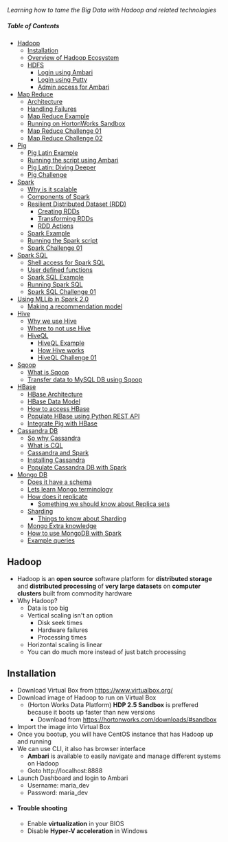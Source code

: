 *Learning how to tame the Big Data with Hadoop and related technologies*

##### Table of Contents
- [Hadoop](#hadoop)
  * [Installation](#installation)
  * [Overview of Hadoop Ecosystem](#overview-of-hadoop-ecosystem)
  * [HDFS](#hdfs)
    + [Login using Ambari](#login-using-ambari)
    + [Login using Putty](#login-using-putty)
    + [Admin access for Ambari](#admin-access-for-ambari)
- [Map Reduce](#mapreduce)
  * [Architecture](#architecture)
  * [Handling Failures](#handling-failures)
  * [Map Reduce Example](#example)
  * [Running on HortonWorks Sandbox](#running-on-hortonworks-sandbox)
  * [Map Reduce Challenge 01](#map-reduce-challenge-01)
  * [Map Reduce Challenge 02](#map-reduce-challenge-02)
- [Pig](#programming-hadoop-with-pig)
  * [Pig Latin Example](#pig-latin-example)
  * [Running the script using Ambari](#running-the-script-using-ambari)
  * [Pig Latin: Diving Deeper](#pig-latin-diving-deeper)
  * [Pig Challenge](#pig-challenge-01)
- [Spark](#spark)
  * [Why is it scalable](#scalable)
  * [Components of Spark](#components-of-spark)
  * [Resilient Distributed Dataset (RDD)](#resilient-distributed-dataset-rdd)
    + [Creating RDDs](#creating-rdds)
	+ [Transforming RDDs](#transforming-rdds)
	+ [RDD Actions](#rdd-actions)
  * [Spark Example](#spark-example)
  * [Running the Spark script](#running-the-spark-script)
  * [Spark Challenge 01](#spark-challenge-01)
- [Spark SQL](#spark-sql)
  * [Shell access for Spark SQL](#shell-access)
  * [User defined functions](#spark-udfs)
  * [Spark SQL Example](#spark-sql-example)
  * [Running Spark SQL](#running-spark-sql)
  * [Spark SQL Challenge 01](#spark-sql-challenge-01)
- [Using MLLib in Spark 2.0](#using-mllib-in-spark-20)
  * [Making a recommendation model](#using-mllib-in-spark-20)
- [Hive](#hive)
  * [Why we use Hive](#why-hive)
  * [Where to not use Hive](#why-not-hive)
  * [HiveQL](#hiveql)
    - [HiveQL Example](#hiveql-example)
	- [How Hive works](#how-hive-works)
	- [HiveQL Challenge 01](#hiveql-challenge-01)
- [Sqoop](#sqoop)
  * [What is Sqoop](#sqoop)
  * [Transfer data to MySQL DB using Sqoop](#importing-movielens-data-into-a-mysql-db)
- [HBase](#hbase)
  * [HBase Architecture](#hbase-architecture)
  * [HBase Data Model](#hbase-data-model)
  * [How to access HBase](#some-ways-to-access-hbase)
  * [Populate HBase using Python REST API](#creating-a-hbase-table-with-python-via-rest)
  * [Integrate Pig with HBase](#integrating-pig-with-hbase)
- [Cassandra DB](#cassandra)
  * [So why Cassandra](#cassandras-design-choices)
  * [What is CQL](#cql)
  * [Cassandra and Spark](#cassandra-and-spark)
  * [Installing Cassandra](#installing-cassandra-on-horton-works-sandbox)
  * [Populate Cassandra DB with Spark](#populating-the-cassandra-db-with-spark)
- [Mongo DB](#mongodb)
  * [Does it have a schema](#no-real-schema-is-enforced)
  * [Lets learn Mongo terminology](#mongodb-terminology)
  * [How does it replicate](#replication-sets)
    - [Something we should know about Replica sets](#replica-set-quirks)
  * [Sharding](#sharding)
    - [Things to know about Sharding](#sharding-quirks)
  * [Mongo Extra knowledge](#neat-things-about-mongodb)
  * [How to use MongoDB with Spark](#using-mongo-with-spark-example)
  * [Example queries](#mongo-examples)

    
## Hadoop

* Hadoop is an **open source** software platform for **distributed storage** and **distributed processing** of **very large datasets** on **computer clusters** built from commodity hardware
* Why Hadoop?
  * Data is too big
  * Vertical scaling isn't an option
    * Disk seek times
    * Hardware failures
    * Processing times
  * Horizontal scaling is linear
  * You can do much more instead of just batch processing

## Installation
* Download Virtual Box from https://www.virtualbox.org/
* Download image of Hadoop to run on Virtual Box
  * (Horton Works Data Platform) **HDP 2.5 Sandbox** is preffered because it boots up faster than new versions
    * Download from https://hortonworks.com/downloads/#sandbox
* Import the image into Virtual Box
* Once you bootup, you will have CentOS instance that has Hadoop up and running
* We can use CLI, it also has browser interface
  * **Ambari** is available to easily navigate and manage different systems on Hadoop
  * Goto http://localhost:8888
* Launch Dashboard and login to Ambari
  * Username: maria_dev
  * Password: maria_dev
* #### Trouble shooting
  * Enable **virtualization** in your BIOS
  * Disable **Hyper-V acceleration** in Windows
